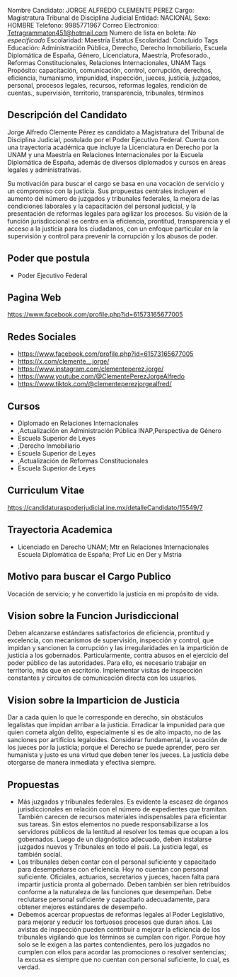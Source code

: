 Nombre Candidato: JORGE ALFREDO CLEMENTE PEREZ
Cargo: Magistratura Tribunal de Disciplina Judicial
Entidad: NACIONAL
Sexo: HOMBRE
Telefono: 9985771967
Correo Electronico: Tetragrammaton451@hotmail.com
Numero de lista en boleta: *No especificado*
Escolaridad: Maestría
Estatus Escolaridad: Concluido
Tags Educación: Administración Pública, Derecho, Derecho Inmobiliario, Escuela Diplomática de España, Género, Licenciatura, Maestría, Profesorado., Reformas Constitucionales, Relaciones Internacionales, UNAM
Tags Propósito: capacitación, comunicación, control, corrupción, derechos, eficiencia, humanismo, impunidad, inspección, jueces, justicia, juzgados, personal, procesos legales, recursos, reformas legales, rendición de cuentas., supervisión, territorio, transparencia, tribunales, términos


## Descripción del Candidato 

Jorge Alfredo Clemente Pérez es candidato a Magistratura del Tribunal de Disciplina Judicial, postulado por el Poder Ejecutivo Federal. Cuenta con una trayectoria académica que incluye la Licenciatura en Derecho por la UNAM y una Maestría en Relaciones Internacionales por la Escuela Diplomática de España, además de diversos diplomados y cursos en áreas legales y administrativas. 

Su motivación para buscar el cargo se basa en una vocación de servicio y un compromiso con la justicia. Sus propuestas centrales incluyen el aumento del número de juzgados y tribunales federales, la mejora de las condiciones laborales y la capacitación del personal judicial, y la presentación de reformas legales para agilizar los procesos. Su visión de la función jurisdiccional se centra en la eficiencia, prontitud, transparencia y el acceso a la justicia para los ciudadanos, con un enfoque particular en la supervisión y control para prevenir la corrupción y los abusos de poder.


## Poder que postula

- Poder Ejecutivo Federal


## Pagina Web

https://www.facebook.com/profile.php?id=61573165677005


## Redes Sociales

- https://www.facebook.com/profile.php?id=61573165677005
- https://x.com/clemente__jorge/
- https://www.instagram.com/clementeperez.jorge/
- https://www.youtube.com/@ClementePerezJorgeAlfredo
- https://www.tiktok.com/@clementeperezjorgealfred/


## Cursos

- Diplomado en Relaciones Internacionales
- ,Actualización en Administración Pública INAP,Perspectiva de Género
- Escuela Superior de Leyes
- ,Derecho Inmobiliario
- Escuela Superior de Leyes
- ,Actualización de Reformas Constitucionales
- Escuela Superior de Leyes


## Curriculum Vitae

https://candidaturaspoderjudicial.ine.mx/detalleCandidato/15549/7


## Trayectoria Academica

- Licenciado en Derecho UNAM; Mtr en Relaciones Internacionales Escuela Diplomática de España; Prof Lic en Der y Mstria


## Motivo para buscar el Cargo Publico

Vocación de servicio; y he convertido la justicia en mi propósito de vida.


## Vision sobre la Funcion Jurisdiccional

Deben alcanzarse estándares satisfactorios de eficiencia, prontitud y excelencia, con mecanismos de supervisión, inspección y control, que impidan y sancionen la corrupción y las irregularidades en la impartición de justicia a los gobernados. Particularmente, contra abusos en el ejercicio del poder público de las autoridades. Para ello, es necesario trabajar en territorio, más que en escritorio. Implementar visitas de inspección constantes y circuitos de comunicación directa con los usuarios.


## Vision sobre la Imparticion de Justicia

Dar a cada quien lo que le corresponde en derecho, sin obstáculos legalistas que impidan arribar a la justicia. Erradicar la impunidad para que quien cometa algún delito, especialmente si es de alto impacto, no de las sanciones por artificios legaloides. Considerar fundamental, la vocación de los jueces por la justicia; porque el Derecho se puede aprender, pero ser humanista y justo es una virtud que deben tener los jueces. La justicia debe otorgarse de manera inmediata y efectiva siempre.


## Propuestas

- Más juzgados y tribunales federales. Es evidente la escasez de órganos jurisdiccionales en relación con el número de expedientes que tramitan. También carecen de recursos materiales indispensables para eficientar sus tareas. Sin estos elementos no puede responsabilizarse a los servidores públicos de la lentitud al resolver los temas que ocupan a los gobernados. Luego de un diagnóstico adecuado, deben instalarse juzgados nuevos y Tribunales en todo el país. La justicia legal, es también social.
- Los tribunales deben contar con el personal suficiente y capacitado para desempeñarse con eficiencia. Hoy no cuentan con personal suficiente. Oficiales, actuarios, secretarios y jueces, hacen falta para impartir justicia pronta al gobernado. Deben también ser bien retribuidos conforme a la naturaleza de las funciones que desempeñan. Debe reclutarse personal suficiente y capacitarlo adecuadamente, para obtener mejores estándares de desempeño.
- Debemos acercar propuestas de reformas legales al Poder Legislativo, para mejorar y reducir los tortuosos procesos que duran años. Las avistas de inspección pueden contribuir a mejorar la eficiencia de los tribunales vigilando que los términos se cumplan con rigor. Porque hoy solo se le exigen a las partes contendientes, pero los juzgados no cumplen con ellos para acordar las promociones o resolver sentencias; la excusa es siempre que no cuentan con personal suficiente, lo cual, es verdad.

